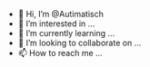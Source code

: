 - 👋 Hi, I’m @Autimatisch
- 👀 I’m interested in ...
- 🌱 I’m currently learning ...
- 💞️ I’m looking to collaborate on ...
- 📫 How to reach me ...

<!---
Autimatisch/Autimatisch is a ✨ special ✨ repository because its `README.md` (this file) appears on your GitHub profile.
You can click the Preview link to take a look at your changes.
--->
